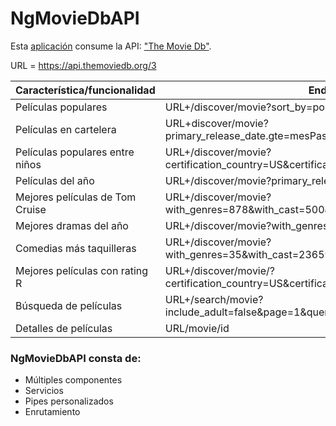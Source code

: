 # NgMovieDbAPI

Esta [aplicación](https://ng-moviedb-api.herokuapp.com/) consume la API: ["The Movie Db"](https://www.themoviedb.org/documentation/api).

URL = https://api.themoviedb.org/3

|  Característica/funcionalidad    |             Endpoint
|----------------------------------| ----------------------------------------------------------------------------------------- |
| Películas populares              | URL+/discover/movie?sort_by=popularity.desc                                               |
| Películas en cartelera           | URL+discover/movie?primary_release_date.gte=mesPasado&primary_release_date.lte=hoy        |
| Películas populares entre niños  | URL+/discover/movie?certification_country=US&certification.lte=G&sort_by=popularity.desc  |
| Películas del año                | URL+/discover/movie?primary_release_year=2019                                             |
| Mejores películas de Tom Cruise  | URL+/discover/movie?with_genres=878&with_cast=500&sort_by=vote_average.desc               |
| Mejores dramas del año           | URL+/discover/movie?with_genres=18&primary_release_year=2019                              |
| Comedias más taquilleras         | URL+/discover/movie?with_genres=35&with_cast=23659&sort_by=revenue.desc                   |
| Mejores películas con rating R   | URL+/discover/movie/?certification_country=US&certification=R&sort_by=vote_average.desc   |
| Búsqueda de películas            | URL+/search/movie?include_adult=false&page=1&query=peliculaNombre                         |
| Detalles de películas            | URL/movie/id                                                                              |

### NgMovieDbAPI consta de:

* Múltiples componentes
* Servicios
* Pipes personalizados
* Enrutamiento
